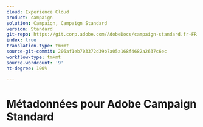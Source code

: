 ```yaml
---
cloud: Experience Cloud
product: campaign
solution: Campaign, Campaign Standard
version: Standard
git-repo: https://git.corp.adobe.com/AdobeDocs/campaign-standard.fr-FR
index: true
translation-type: tm+mt
source-git-commit: 206af1eb703372d39b7a05a168f4682a2637c6ec
workflow-type: tm+mt
source-wordcount: '9'
ht-degree: 100%

---
```



# Métadonnées pour Adobe Campaign Standard
